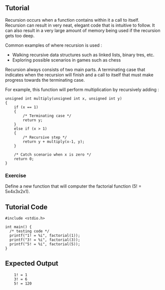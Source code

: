 Tutorial
--------
 
Recursion occurs when a function contains within it a call to itself. Recursion can result in very neat, elegant code that is intuitive to follow. It can also result in a very large amount of memory being used if the recursion gets too deep.
 
Common examples of where recursion is used :
 
* Walking recursive data structures such as linked lists, binary tres, etc.
* Exploring possible scenarios in games such as chess
 
Recursion always consists of two main parts. A terminating case that indicates when the recursion will finish and a call to itself that must make progress towards the terminating case.
 
For example, this function will perform multiplication by recursively adding :
 
    unsigned int multiply(unsigned int x, unsigned int y)
    {
        if (x == 1)
        {
            /* Terminating case */
            return y;
        }
        else if (x > 1)
        {
            /* Recursive step */
            return y + multiply(x-1, y);
        }
 
        /* Catch scenario when x is zero */
        return 0;
    }
 
 
### Exercise
 
Define a new function that will computer the factorial function (5! = 5x4x3x2x1).
 
Tutorial Code
-------------
 
    #include <stdio.h>
    
    int main() {
      /* testing code */
      printf("1! = %i", factorial(1));
      printf("3! = %i", factorial(3));
      printf("5! = %i", factorial(5));
    }
 
Expected Output
---------------
        1! = 1
        3! = 6
        5! = 120